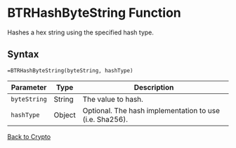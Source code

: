 # BTRHashByteString Function

Hashes a hex string using the specified hash type.

## Syntax

```excel
=BTRHashByteString(byteString, hashType)
```

Parameter | Type | Description
---|---|---
`byteString` | String | The value to hash.
`hashType` | Object | Optional.  The hash implementation to use (i.e. Sha256).

[Back to Crypto](RBLeCrypto.md)